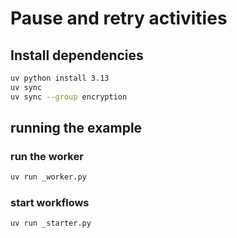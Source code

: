 # Pause and retry activities

## Install dependencies


```bash
uv python install 3.13
uv sync
uv sync --group encryption
```

## running the example


### run the worker

```bash
uv run _worker.py
```

### start workflows

```bash
uv run _starter.py
```
